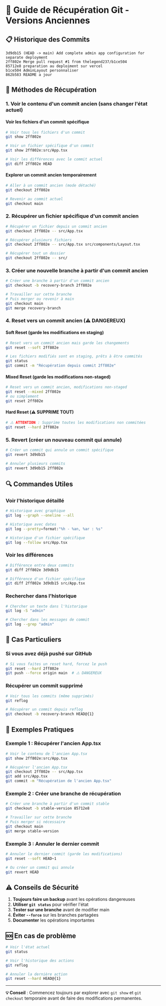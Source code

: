 # 🔄 Guide de Récupération Git - Versions Anciennes

## 📋 Historique des Commits

```
3d9db15 (HEAD -> main) Add complete admin app configuration for separate deployment
2ff802e Merge pull request #1 from thelegend237/b1ce504
85712e8 preparation au deploiment sur vercel
b1ce504 AdminLayout personnaliser
862b583 README a jour
```

## 🎯 Méthodes de Récupération

### 1. **Voir le contenu d'un commit ancien** (sans changer l'état actuel)

#### Voir les fichiers d'un commit spécifique
```bash
# Voir tous les fichiers d'un commit
git show 2ff802e

# Voir un fichier spécifique d'un commit
git show 2ff802e:src/App.tsx

# Voir les différences avec le commit actuel
git diff 2ff802e HEAD
```

#### Explorer un commit ancien temporairement
```bash
# Aller à un commit ancien (mode détaché)
git checkout 2ff802e

# Revenir au commit actuel
git checkout main
```

### 2. **Récupérer un fichier spécifique d'un commit ancien**

```bash
# Récupérer un fichier depuis un commit ancien
git checkout 2ff802e -- src/App.tsx

# Récupérer plusieurs fichiers
git checkout 2ff802e -- src/App.tsx src/components/Layout.tsx

# Récupérer tout un dossier
git checkout 2ff802e -- src/
```

### 3. **Créer une nouvelle branche à partir d'un commit ancien**

```bash
# Créer une branche à partir d'un commit ancien
git checkout -b recovery-branch 2ff802e

# Travailler sur cette branche
# Puis merger ou revenir à main
git checkout main
git merge recovery-branch
```

### 4. **Reset vers un commit ancien** (⚠️ DANGEREUX)

#### Soft Reset (garde les modifications en staging)
```bash
# Reset vers un commit ancien mais garde les changements
git reset --soft 2ff802e

# Les fichiers modifiés sont en staging, prêts à être commités
git status
git commit -m "Récupération depuis commit 2ff802e"
```

#### Mixed Reset (garde les modifications non-staged)
```bash
# Reset vers un commit ancien, modifications non-staged
git reset --mixed 2ff802e
# ou simplement
git reset 2ff802e
```

#### Hard Reset (⚠️ SUPPRIME TOUT)
```bash
# ⚠️ ATTENTION : Supprime toutes les modifications non commitées
git reset --hard 2ff802e
```

### 5. **Revert (créer un nouveau commit qui annule)**

```bash
# Créer un commit qui annule un commit spécifique
git revert 3d9db15

# Annuler plusieurs commits
git revert 3d9db15 2ff802e
```

## 🔍 Commandes Utiles

### Voir l'historique détaillé
```bash
# Historique avec graphique
git log --graph --oneline --all

# Historique avec dates
git log --pretty=format:"%h - %an, %ar : %s"

# Historique d'un fichier spécifique
git log --follow src/App.tsx
```

### Voir les différences
```bash
# Différence entre deux commits
git diff 2ff802e 3d9db15

# Différence d'un fichier spécifique
git diff 2ff802e 3d9db15 src/App.tsx
```

### Rechercher dans l'historique
```bash
# Chercher un texte dans l'historique
git log -S "admin"

# Chercher dans les messages de commit
git log --grep "admin"
```

## 🚨 Cas Particuliers

### Si vous avez déjà pushé sur GitHub
```bash
# Si vous faites un reset hard, forcez le push
git reset --hard 2ff802e
git push --force origin main  # ⚠️ DANGEREUX
```

### Récupérer un commit supprimé
```bash
# Voir tous les commits (même supprimés)
git reflog

# Récupérer un commit depuis reflog
git checkout -b recovery-branch HEAD@{1}
```

## 📝 Exemples Pratiques

### Exemple 1 : Récupérer l'ancien App.tsx
```bash
# Voir le contenu de l'ancien App.tsx
git show 2ff802e:src/App.tsx

# Récupérer l'ancien App.tsx
git checkout 2ff802e -- src/App.tsx
git add src/App.tsx
git commit -m "Récupération de l'ancien App.tsx"
```

### Exemple 2 : Créer une branche de récupération
```bash
# Créer une branche à partir d'un commit stable
git checkout -b stable-version 85712e8

# Travailler sur cette branche
# Puis merger si nécessaire
git checkout main
git merge stable-version
```

### Exemple 3 : Annuler le dernier commit
```bash
# Annuler le dernier commit (garde les modifications)
git reset --soft HEAD~1

# Ou créer un commit qui annule
git revert HEAD
```

## ⚠️ Conseils de Sécurité

1. **Toujours faire un backup** avant les opérations dangereuses
2. **Utiliser `git status`** pour vérifier l'état
3. **Tester sur une branche** avant de modifier main
4. **Éviter `--force`** sur les branches partagées
5. **Documenter** les opérations importantes

## 🆘 En cas de problème

```bash
# Voir l'état actuel
git status

# Voir l'historique des actions
git reflog

# Annuler la dernière action
git reset --hard HEAD@{1}
```

---

**💡 Conseil** : Commencez toujours par explorer avec `git show` et `git checkout` temporaire avant de faire des modifications permanentes. 